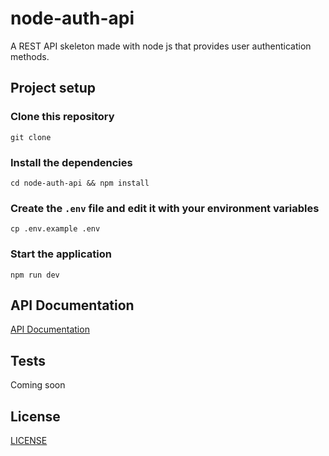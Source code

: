# node-auth-api
A REST API skeleton made with node js that provides user authentication methods.

## Project setup

### Clone this repository
`git clone `

### Install the dependencies
`cd node-auth-api && npm install`

### Create the `.env` file and edit it with your environment variables
`cp .env.example .env`

### Start the application
`npm run dev`

## API Documentation
[API Documentation](https://tiagopaes.github.io/node-auth-api/)

## Tests
Coming soon

## License

[LICENSE](https://github.com/tiagopaes/node-auth-api/blob/master/LICENSE)
